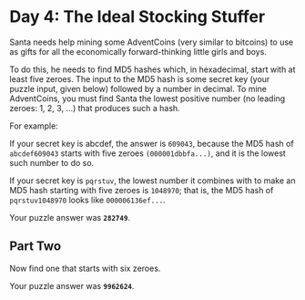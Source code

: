 # Day 4: The Ideal Stocking Stuffer

Santa needs help mining some AdventCoins (very similar to bitcoins) to
use as gifts for all the economically forward-thinking little girls
and boys.

To do this, he needs to find MD5 hashes which, in hexadecimal, start
with at least five zeroes. The input to the MD5 hash is some secret
key (your puzzle input, given below) followed by a number in decimal.
To mine AdventCoins, you must find Santa the lowest positive number
(no leading zeroes: 1, 2, 3, ...) that produces such a hash.

For example:

If your secret key is abcdef, the answer is `609043`, because the MD5
hash of `abcdef609043` starts with five zeroes `(000001dbbfa...)`, and
it is the lowest such number to do so.

If your secret key is `pqrstuv`, the lowest number it combines with to
make an MD5 hash starting with five zeroes is `1048970`; that is, the
MD5 hash of `pqrstuv1048970` looks like `000006136ef...`.

Your puzzle answer was **`282749`**.

## Part Two

Now find one that starts with six zeroes.

Your puzzle answer was **`9962624`**.